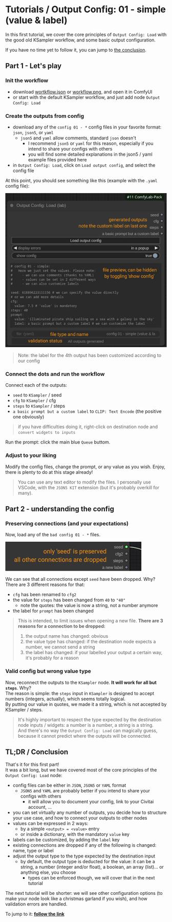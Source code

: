 # Tutorials / Output Config: 01 - simple (value & label)

In this first tutorial, we cover the core principles of `Output Config: Load` with the good old KSampler workflow, and some basic output configuration.

If you have no time yet to follow it, you can jump to [the conclusion](#tldr--conclusion).

## Part 1 - Let's play

### Init the workflow

- download [wortkflow.json](./wortkflow.json) or [workflow.png](./workflow.png), and open it in ComfyUI
- or start with the default KSampler workflow, and just add node `Output Config: Load`

### Create the outputs from config

- download any of the `config 01 - *` config files in your favorite format: `json`, `json5`, or `yaml`
  - `json5` and `yaml` allow comments, standard `json` doesn't
    - I recommend `json5` or `yaml` for this reason, especially if you intend to share your configs with others
    - you will find some detailed explanations in the json5 / yaml example files provided here
- in `Output Config: Load`, click on `Load output config`, and select the config file

At this point, you should see something like this (example with the `.yaml` config file):

![node detail](./details/result%2001.jpg)

> Note: the label for the 4th output has been customized according to our config

### Connect the dots and run the workflow

Connect each of the outputs:

- `seed` to `KSampler` / seed
- `cfg` to `KSampler` / cfg
- `steps` to `KSampler` / steps
- `a basic prompt but a custom label` to `CLIP: Text Encode` (the positive one obviously)

> if you have difficulties doing it, right-click on destination node and `convert widgets to inputs`

Run the prompt: click the main blue `Queue` buttom.

### Adjust to your liking

Modify the config files, change the prompt, or any value as you wish. Enjoy, there is plenty to do at this stage already!

> You can use any text editor to modify the files. I personally use VSCode, with the `JSON5 KIT` extension (but it's probably overkill for many).

## Part 2 - understanding the config

### Preserving connections (and your expectations)

Now, load any of the `bad config 01 - *` files.

![node detail](./details/result%2002.jpg)

We can see that all connections except `seed` have been dropped. Why? There are 3 different reasons for that:

- `cfg` has been renamed to `cfg2`
- the value for `steps` has been changed from `40` to `"40"`
  - note the quotes: the value is now a string, not a number anymore
- the label for `prompt` has been changed

> This is intended, to limit issues when opening a new file. **There are 3 reasons for a connection to be dropped:**
>
> 1. the output name has changed: obvious
> 2. the value type has changed: if the destination node expects a number, we cannot send a string
> 3. the label has changed: if your labelled your output a certain way, it's probably for a reason

### Valid config but wrong value type

Now, reconnect the outputs to the `KSampler` node. **It will work for all but `steps`**. Why? \
The reason is simple: the `steps` input in `KSampler` is designed to accept numbers (integers, actually), which seems totally logical. \
By putting our value in quotes, we made it a string, which is not accepted by KSampler / steps.

> It's highly important to respect the type expected by the destination node inputs / widgets: a number is a number, a string is a string. \
> And there's no way the `Output Config: Load` can magically guess, because it cannot predict where the outputs will be connected.

## TL;DR / Conclusion

That's it for this first part!\
It was a bit long, but we have covered most of the core principles of the `Output Config: Load` node:

- config files can be either in `JSON`, `JSON5` or `YAML` format
  - `JSON5` and `YAML` are probably better if you intend to share your configs with others
    - it will allow you to document your config, link to your Civitai account, ...
- you can set virtually any number of outputs, you decide how to structure your use case, and how to connect your outputs to other nodes
- values can be expressed in 2 ways:
  - by a simple `<output> = <value>` entry
  - or inside a dictionary, with the mandatory `value` key
- labels can be customized, by adding the `label` key
- existing connections are dropped if any of the following is changed: name, type or label
- adjust the output type to the type expected by the destination input
  - by default, the output type is deducted for the value: it can be a string, a number (integer and/or float), a boolean, an array (list)... or anything else, you choose
    - types can be enforced though, we will cover that in the next tutorial

The next tutorial will be shorter: we will see other configuration options (to make your node look like a christmas garland if you wish), and how validation errors are handled.

To jump to it: **[follow the link](<../02%20-%20making%20your%20life%20(and%20outputs)%20more%20colorful/>)**
